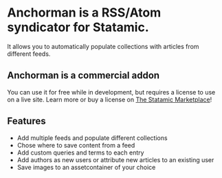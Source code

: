 # Anchorman is a RSS/Atom syndicator for Statamic.

It allows you to automatically populate collections with articles from different feeds.

## Anchorman is a commercial addon
You can use it for free while in development, but requires a license to use on a live site. Learn more or buy a license on [The Statamic Marketplace](https://statamic.com/marketplace/addons/anchorman)!

## Features
* Add multiple feeds and populate different collections
* Chose where to save content from a feed
* Add custom queries and terms to each entry
* Add authors as new users or attribute new articles to an existing user
* Save images to an assetcontainer of your choice
